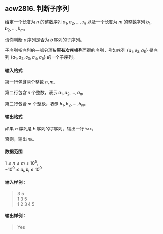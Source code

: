 ## acw2816. 判断子序列 

给定一个长度为 $n$ 的整数序列 $a_1,a_2,…,a_n$ 以及一个长度为 $m$ 的整数序列 $b_1,b_2,…,b_m$。

请你判断 $a$ 序列是否为 $b$ 序列的子序列。

子序列指序列的一部分项按**原有次序排列**而得的序列，例如序列 $\{a_1,a_3,a_5\}$ 是序列 $\{a_1,a_2,a_3,a_4,a_5\}$ 的一个子序列。

#### 输入格式

第一行包含两个整数 $n,m$。

第二行包含 $n$ 个整数，表示 $a_1,a_2,…,a_n$。

第三行包含 $m$ 个整数，表示 $b_1,b_2,…,b_m$。

#### 输出格式

如果 $a$ 序列是 $b$ 序列的子序列，输出一行 `Yes`。

否则，输出 `No`。

#### 数据范围

$1 \le n \le m \le 10^5$,  
$-10^9 \le a_i,b_i \le 10^9$

#### 输入样例：

>3 5\
>1 3 5\
>1 2 3 4 5

#### 输出样例：

> Yes